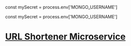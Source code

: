 
const mySecret = process.env['MONGO_USERNAME']

const mySecret = process.env['MONGO_USERNAME']
# [URL Shortener Microservice](https://www.freecodecamp.org/learn/apis-and-microservices/apis-and-microservices-projects/url-shortener-microservice)
